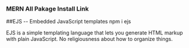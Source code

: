 ### MERN All Pakage Install Link

##EJS -- Embedded JavaScript templates
npm i ejs

<p>EJS is a simple templating language that lets you generate HTML markup with plain JavaScript. No religiousness about how to organize things.</p>
